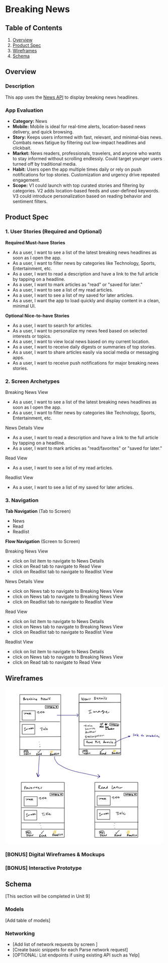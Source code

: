 # Breaking News

## Table of Contents

1. [Overview](#Overview)
2. [Product Spec](#Product-Spec)
3. [Wireframes](#Wireframes)
4. [Schema](#Schema)

## Overview

### Description

This app uses the [News API](https://newsapi.org/docs/get-started) to display breaking news headlines.

### App Evaluation

- **Category:** News
- **Mobile:** Mobile is ideal for real-time alerts, location-based news delivery, and quick browsing.
- **Story:** Keeps users informed with fast, relevant, and minimal-bias news. Combats news fatigue by filtering out low-impact headlines and clickbait.  
- **Market:** News readers, professionals, travelers, and anyone who wants to stay informed without scrolling endlessly. Could target younger users turned off by traditional media. 
- **Habit:** Users open the app multiple times daily or rely on push notifications for top stories. Customization and urgency drive repeated engagement. 
- **Scope:** V1 could launch with top curated stories and filtering by categories. V2 adds location-based feeds and user-defined keywords. V3 could introduce personalization based on reading behavior and sentiment filters.

## Product Spec

### 1. User Stories (Required and Optional)

**Required Must-have Stories**

* As a user, I want to see a list of the latest breaking news headlines as soon as I open the app.
* As a user, I want to filter news by categories like Technology, Sports, Entertainment, etc.
* As a user, I want to read a description and have a link to the full article by tapping on a headline.
* As a user, I want to mark articles as "read" or "saved for later."
* As a user, I want to see a list of my read articles.
* As a user, I want to see a list of my saved for later articles.
* As a user, I want the app to load quickly and display content in a clean, minimal UI.

**Optional Nice-to-have Stories**

* As a user, I want to search for articles.
* As a user, I want to personalize my news feed based on selected interests or topics.
* As a user, I want to view local news based on my current location.
* As a user, I want to receive daily digests or summaries of top stories.
* As a user, I want to share articles easily via social media or messaging apps.
* As a user, I want to receive push notifications for major breaking news stories.

### 2. Screen Archetypes

Breaking News View
* As a user, I want to see a list of the latest breaking news headlines as soon as I open the app.
* As a user, I want to filter news by categories like Technology, Sports, Entertainment, etc.

News Details View
* As a user, I want to read a description and have a link to the full article by tapping on a headline.
* As a user, I want to mark articles as "read/favorites" or "saved for later."

Read View
* As a user, I want to see a list of my read articles.

Readlist View
* As a user, I want to see a list of my saved for later articles.

### 3. Navigation

**Tab Navigation** (Tab to Screen)

* News
* Read
* Readlist

**Flow Navigation** (Screen to Screen)

Breaking News View
* click on list item to navigate to News Details
* click on Read tab to navigate to Read View
* click on Readlist tab to navigate to Readlist View

News Details View
* click on News tab to navigate to Breaking News View
* click on News tab to navigate to Breaking News View
* click on Readlist tab to navigate to Readlist View
  
Read View
* click on list item to navigate to News Details
* click on News tab to navigate to Breaking News View
* click on Readlist tab to navigate to Readlist View

Readlist View
* click on list item to navigate to News Details
* click on News tab to navigate to Breaking News View
* click on Read tab to navigate to Read View

## Wireframes
<img src="./breaking-news-wireframe.jpg" width=600>

### [BONUS] Digital Wireframes & Mockups

### [BONUS] Interactive Prototype

## Schema 

[This section will be completed in Unit 9]

### Models

[Add table of models]

### Networking

- [Add list of network requests by screen ]
- [Create basic snippets for each Parse network request]
- [OPTIONAL: List endpoints if using existing API such as Yelp]
